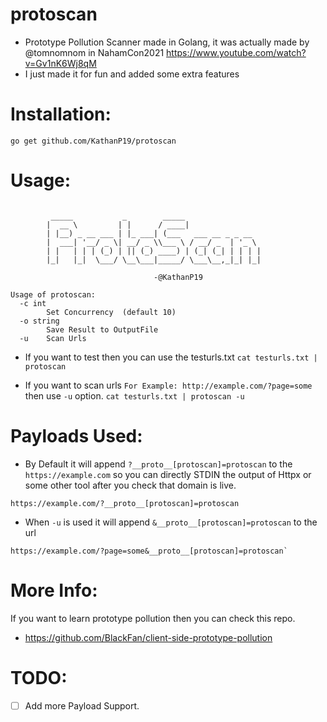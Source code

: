 # protoscan
* Prototype Pollution Scanner made in Golang, it was actually made by @tomnomnom in NahamCon2021 https://www.youtube.com/watch?v=Gv1nK6Wj8qM
* I just made it for fun and added some extra features 

# Installation:

`go get github.com/KathanP19/protoscan`

# Usage:
```

         _____           _        _____                 
        |  __ \         | |      / ____|                
        | |__) _ __ ___ | |_ ___| (___   ___ __ _ _ __  
        |  ___| '__/ _ \| __/ _ \\___ \ / __/ _  | '_ \ 
        | |   | | | (_) | || (_) ____) | (_| (_| | | | |
        |_|   |_|  \___/ \__\___|_____/ \___\__,_|_| |_|

                                -@KathanP19

Usage of protoscan:
  -c int
        Set Concurrency  (default 10)
  -o string
        Save Result to OutputFile
  -u    Scan Urls 
```
* If you want to test then you can use the testurls.txt
`cat testurls.txt | protoscan`

* If you want to scan urls `For Example: http://example.com/?page=some` then use `-u` option.
`cat testurls.txt | protoscan -u`

# Payloads Used:
* By Default it will append `?__proto__[protoscan]=protoscan` to the `https://example.com` so you can directly STDIN the output of Httpx or some other tool after you check that domain is live.
```
https://example.com/?__proto__[protoscan]=protoscan
```
* When `-u` is used it will append `&__proto__[protoscan]=protoscan` to the url 
```
https://example.com/?page=some&__proto__[protoscan]=protoscan`
```

# More Info:
If you want to learn prototype pollution then you can check this repo.
- https://github.com/BlackFan/client-side-prototype-pollution

# TODO:
- [ ] Add more Payload Support. 

